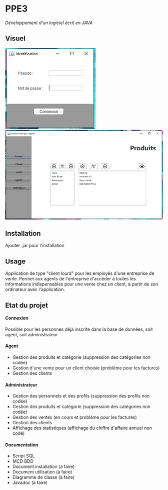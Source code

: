 # PPE3 
*Développement d’un logiciel écrit en JAVA*

## Visuel
![](https://github.com/clara952/PPE3/blob/master/images_PPE3/PPE3_1.PNG)
![](https://github.com/clara952/PPE3/blob/master/images_PPE3/PPE3_2.PNG)

## Installation
Ajouter .jar pour l'installation

## Usage
Application de type "client lourd" pour les employés d'une entreprise de vente. Permet aux agents de l'entreprise d'accéder à toutes les informations indispensables pour une vente chez un client, à partir de son ordinateur avec l'application.

## Etat du projet

#### Connexion 
Possible pour les personnes déjà inscrite dans la base de données, soit agent, soit administrateur

#### Agent
* Gestion des produits et catégorie (suppression des catégories non codée)
* Gestion d'une vente pour un client choisie (problème pour les factures)
* Gestion des clients

#### Administrateur
* Gestion des personnels et des profils (suppression des profils non codée)
* Gestion des produits et catégorie (suppression des catégories non codée)
* Gestion des ventes (en cours et problème pour les factures)
* Gestion des clients
* Affichage des statistiques (affichage du chiffre d'affaire annuel non codé)

#### Documentation
* Script SQL
* MCD BDD
* Document installation (à faire)
* Document utilisation (à faire)
* Diagramme de classe (à faire)
* Javadoc (à faire)
			

